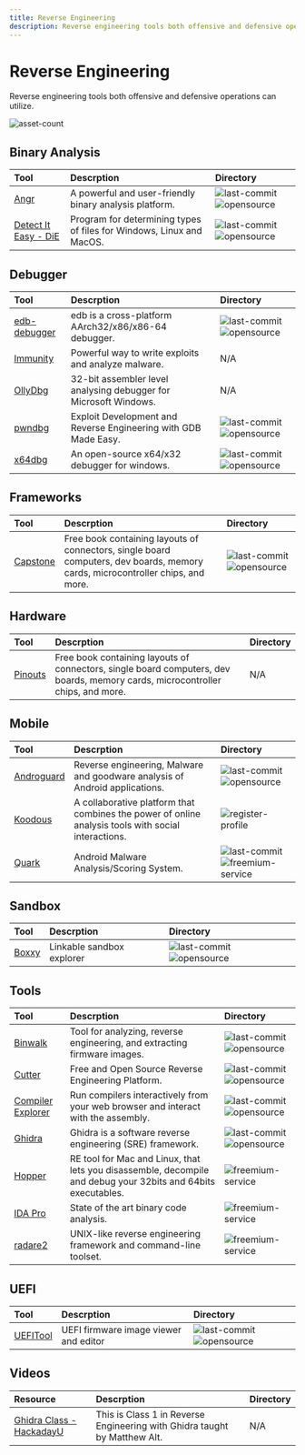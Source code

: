 ```yaml
---
title: Reverse Engineering
description: Reverse engineering tools both offensive and defensive operations can utilize.
---
```


# Reverse Engineering

Reverse engineering tools both offensive and defensive operations can utilize.

![asset-count](https://img.shields.io/badge/Tools%20%26%20Resources%20Available-11-A65F5F?style=for-the-badge)

## Binary Analysis

| Tool | Descrption | Directory |
| :--- | :--- | :--- |
| [Angr](https://github.com/angr/angr) | A powerful and user-friendly binary analysis platform. | ![last-commit](https://img.shields.io/github/last-commit/angr/angr?color=a65f5f&style=flat-square) ![opensource](../../assets/img/icons/open-source.png) |
| [Detect It Easy - DiE](https://github.com/horsicq/Detect-It-Easy) | Program for determining types of files for Windows, Linux and MacOS. | ![last-commit](https://img.shields.io/github/last-commit/horsicq/Detect-It-Easy?color=a65f5f&style=flat-square) ![opensource](../../assets/img/icons/open-source.png) |

## Debugger

| Tool | Descrption | Directory |
| :--- | :--- | :--- |
| [edb-debugger](https://github.com/eteran/edb-debugger) | edb is a cross-platform AArch32/x86/x86-64 debugger. | ![last-commit](https://img.shields.io/github/last-commit/eteran/edb-debugger?color=a65f5f&style=flat-square) ![opensource](../../assets/img/icons/open-source.png) |
| [Immunity](https://immunityinc.com/products/debugger/index.html) | Powerful way to write exploits and analyze malware. | N/A |
| [OllyDbg](https://www.ollydbg.de/) | 32-bit assembler level analysing debugger for Microsoft Windows. | N/A |
| [pwndbg](https://github.com/pwndbg/pwndbg) | Exploit Development and Reverse Engineering with GDB Made Easy. | ![last-commit](https://img.shields.io/github/last-commit/pwndbg/pwndbg?color=a65f5f&style=flat-square) ![opensource](../../assets/img/icons/open-source.png) |
| [x64dbg](https://github.com/x64dbg/x64dbg) | An open-source x64/x32 debugger for windows. | ![last-commit](https://img.shields.io/github/last-commit/x64dbg/x64dbg?color=a65f5f&style=flat-square) ![opensource](../../assets/img/icons/open-source.png) |

## Frameworks

| Tool | Descrption | Directory |
| :--- | :--- | :--- |
| [Capstone](https://github.com/capstone-engine/capstone) | Free book containing layouts of connectors, single board computers, dev boards, memory cards, microcontroller chips, and more. | ![last-commit](https://img.shields.io/github/last-commit/capstone-engine/capstone?color=a65f5f&style=flat-square) ![opensource](../../assets/img/icons/open-source.png) |

## Hardware

| Tool | Descrption | Directory |
| :--- | :--- | :--- |
| [Pinouts](https://pinouts.org/) | Free book containing layouts of connectors, single board computers, dev boards, memory cards, microcontroller chips, and more. | N/A |

## Mobile

| Tool | Descrption | Directory |
| :--- | :--- | :--- |
| [Androguard](https://github.com/androguard/androguard) | Reverse engineering, Malware and goodware analysis of Android applications. | ![last-commit](https://img.shields.io/github/last-commit/androguard/androguard?color=a65f5f&style=flat-square) ![opensource](../../assets/img/icons/open-source.png) |
| [Koodous](https://koodous.com/) | A collaborative platform that combines the power of online analysis tools with social interactions. | ![register-profile](../../assets/img/icons/registration.png) |
| [Quark](https://github.com/quark-engine/quark-engine) | Android Malware Analysis/Scoring System. | ![last-commit](https://img.shields.io/github/last-commit/quark-engine/quark-engine?color=a65f5f&style=flat-square) ![freemium-service](../../assets/img/icons/freemium.png) |

## Sandbox

| Tool | Descrption | Directory |
| :--- | :--- | :--- |
| [Boxxy](https://github.com/kpcyrd/boxxy-rs) | Linkable sandbox explorer  | ![last-commit](https://img.shields.io/github/last-commit/kpcyrd/boxxy-rs?color=a65f5f&style=flat-square) ![opensource](../../assets/img/icons/open-source.png) |

## Tools

| Tool | Descrption | Directory |
| :--- | :--- | :--- |
| [Binwalk](https://github.com/ReFirmLabs/binwalk) | Tool for analyzing, reverse engineering, and extracting firmware images.  |  ![last-commit](https://img.shields.io/github/last-commit/ReFirmLabs/binwalk?color=a65f5f&style=flat-square) ![opensource](../../assets/img/icons/open-source.png) |
| [Cutter](https://github.com/rizinorg/cutter) | Free and Open Source Reverse Engineering Platform. |  ![last-commit](https://img.shields.io/github/last-commit/rizinorg/cutter?color=a65f5f&style=flat-square) ![opensource](../../assets/img/icons/open-source.png) |
| [Compiler Explorer](https://github.com/compiler-explorer/compiler-explorer) | Run compilers interactively from your web browser and interact with the assembly. |  ![last-commit](https://img.shields.io/github/last-commit/compiler-explorer/compiler-explorer?color=a65f5f&style=flat-square) ![opensource](../../assets/img/icons/open-source.png) |
| [Ghidra](https://github.com/NationalSecurityAgency/ghidra) | Ghidra is a software reverse engineering \(SRE\) framework. | ![last-commit](https://img.shields.io/github/last-commit/NationalSecurityAgency/ghidra?color=a65f5f&style=flat-square) ![opensource](../../assets/img/icons/open-source.png) |
| [Hopper](https://www.hopperapp.com/) | RE tool for Mac and Linux, that lets you disassemble, decompile and debug your 32bits and 64bits executables. | ![freemium-service](../../assets/img/icons/freemium.png) |
| [IDA Pro](https://hex-rays.com/) | State of the art binary code analysis. | ![freemium-service](../../assets/img/icons/freemium.png) |
| [radare2](https://github.com/radareorg/radare2) | UNIX-like reverse engineering framework and command-line toolset. | ![freemium-service](../../assets/img/icons/freemium.png) |

## UEFI

| Tool | Descrption | Directory |
| :--- | :--- | :--- |
| [UEFITool](https://github.com/LongSoft/UEFITool) | UEFI firmware image viewer and editor | ![last-commit](https://img.shields.io/github/last-commit/LongSoft/UEFITool?color=a65f5f&style=flat-square) ![opensource](../../assets/img/icons/open-source.png) |

## Videos

| Resource | Descrption | Directory |
| :--- | :--- | :--- |
| [Ghidra Class - HackadayU](https://www.youtube.com/watch?v=d4Pgi5XML8E) | This is Class 1 in Reverse Engineering with Ghidra taught by Matthew Alt. | N/A |

